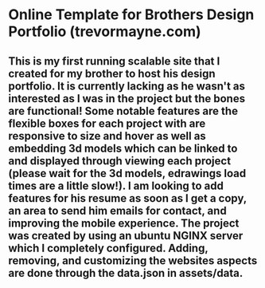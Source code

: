 # Online Template for Brothers Design Portfolio (trevormayne.com)
## This is my first running scalable site that I created for my brother to host his design portfolio. It is currently lacking as he wasn't as interested as I was in the project but the bones are functional! Some notable features are the flexible boxes for each project with are responsive to size and hover as well as embedding 3d models which can be linked to and displayed through viewing each project (please wait for the 3d models, edrawings load times are a little slow!). I am looking to add features for his resume as soon as I get a copy, an area to send him emails for contact, and improving the mobile experience. The project was created by using an ubuntu NGINX server which I completely configured. Adding, removing, and customizing the websites aspects are done through the data.json in assets/data.
